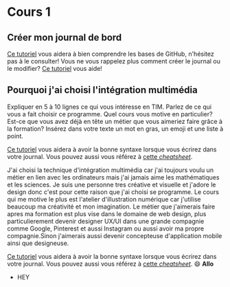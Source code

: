 # Cours 1
## Créer mon journal de bord
[Ce tutoriel](https://guides.github.com/activities/hello-world/) vous aidera à bien comprendre les bases de GitHub, n'hésitez pas à le consulter!
Vous ne vous rappelez plus comment créer le journal ou le modifier? [Ce tutoriel](https://youtu.be/lX3bpuLK_Sg) vous aide! 

## Pourquoi j'ai choisi l'intégration multimédia
Expliquer en 5 à 10 lignes ce qui vous intéresse en TIM. Parlez de ce qui vous a fait choisir ce programme. Quel cours vous motive en particulier? Est-ce que vous avez déjà en tête un métier que vous aimeriez faire grâce à la formation? Insérez dans votre texte un mot en gras, un emoji et une liste à point. 

[Ce tutoriel](https://guides.github.com/features/mastering-markdown/) vous aidera à avoir la bonne syntaxe lorsque vous écrirez dans votre journal. Vous pouvez aussi vous référez à [cette *cheatsheet*](https://github.com/tchapi/markdown-cheatsheet/blob/master/README.md). 

J'ai choisi la technique d'intégration multimédia car j'ai toujours voulu un métier en lien avec les ordinateurs mais j'ai jamais aime les mathématiques et les sciences. Je suis une personne tres créative et visuelle et j'adore le design donc c'est pour cette raison que j'ai choisi se programme. Le cours qui me motive le plus est l'atelier d'illustration numérique car j'utilise beaucoup ma créativité et mon imagination. Le métier que j'aimerais faire apres ma formation est plus vise dans le domaine de web design, plus particulierement devenir designer UX/UI dans une grande compagnie comme Google, Pinterest et aussi Instagram ou aussi avoir ma propre compagnie.Sinon j'aimerais aussi devenir concepteuse d'application mobile ainsi que designeuse.




[Ce tutoriel](https://guides.github.com/features/mastering-markdown/) vous aidera à avoir la bonne syntaxe lorsque vous écrirez dans votre journal. Vous pouvez aussi vous référez à [cette *cheatsheet*](https://github.com/tchapi/markdown-cheatsheet/blob/master/README.md). 😄 **Allo**

* HEY


